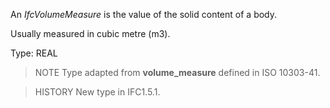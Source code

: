 An _IfcVolumeMeasure_ is the value of the solid content of a body.

<!-- end of short definition -->


Usually measured in cubic metre (m3).

Type: REAL

> NOTE Type adapted from **volume_measure** defined in ISO 10303-41.

> HISTORY New type in IFC1.5.1.
